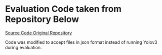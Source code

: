 # Evaluation Code taken from Repository Below

[Source Code Original Repository](https://github.com/pythonlessons/TensorFlow-2.x-YOLOv3)

Code was modified to accept files in json format instead of running Yolov3 during evaluation.